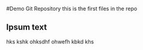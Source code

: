 #Demo Git Repository
this is the first files in the repo
## Ipsum text
hks kshk ohksdhf ohwefh kbkd  khs